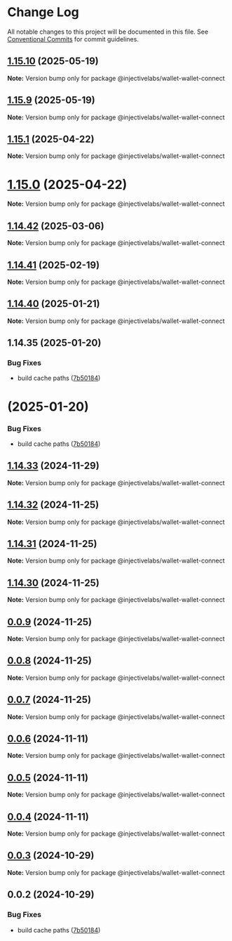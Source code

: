 # Change Log

All notable changes to this project will be documented in this file.
See [Conventional Commits](https://conventionalcommits.org) for commit guidelines.

## [1.15.10](https://github.com/InjectiveLabs/injective-ts/compare/@injectivelabs/wallet-wallet-connect@1.15.9...@injectivelabs/wallet-wallet-connect@1.15.10) (2025-05-19)

**Note:** Version bump only for package @injectivelabs/wallet-wallet-connect

## [1.15.9](https://github.com/InjectiveLabs/injective-ts/compare/@injectivelabs/wallet-wallet-connect@1.15.8...@injectivelabs/wallet-wallet-connect@1.15.9) (2025-05-19)

**Note:** Version bump only for package @injectivelabs/wallet-wallet-connect

## [1.15.1](https://github.com/InjectiveLabs/injective-ts/compare/@injectivelabs/wallet-wallet-connect@1.15.0...@injectivelabs/wallet-wallet-connect@1.15.1) (2025-04-22)

**Note:** Version bump only for package @injectivelabs/wallet-wallet-connect

# [1.15.0](https://github.com/InjectiveLabs/injective-ts/compare/@injectivelabs/wallet-wallet-connect@1.14.57...@injectivelabs/wallet-wallet-connect@1.15.0) (2025-04-22)

**Note:** Version bump only for package @injectivelabs/wallet-wallet-connect

## [1.14.42](https://github.com/InjectiveLabs/injective-ts/compare/@injectivelabs/wallet-wallet-connect@1.14.41-alpha.18...@injectivelabs/wallet-wallet-connect@1.14.42) (2025-03-06)

**Note:** Version bump only for package @injectivelabs/wallet-wallet-connect

## [1.14.41](https://github.com/InjectiveLabs/injective-ts/compare/@injectivelabs/wallet-wallet-connect@1.14.41-beta.15...@injectivelabs/wallet-wallet-connect@1.14.41) (2025-02-19)

**Note:** Version bump only for package @injectivelabs/wallet-wallet-connect

## [1.14.40](https://github.com/InjectiveLabs/injective-ts/compare/v1.14.35...v1.14.40) (2025-01-21)

**Note:** Version bump only for package @injectivelabs/wallet-wallet-connect

## 1.14.35 (2025-01-20)

### Bug Fixes

- build cache paths ([7b50184](https://github.com/InjectiveLabs/injective-ts/commit/7b5018431d970bfb00d022878fbf7994e4878e72))

# (2025-01-20)

### Bug Fixes

- build cache paths ([7b50184](https://github.com/InjectiveLabs/injective-ts/commit/7b5018431d970bfb00d022878fbf7994e4878e72))

## [1.14.33](https://github.com/InjectiveLabs/injective-ts/compare/@injectivelabs/wallet-wallet-connect@1.14.33-beta.4...@injectivelabs/wallet-wallet-connect@1.14.33) (2024-11-29)

**Note:** Version bump only for package @injectivelabs/wallet-wallet-connect

## [1.14.32](https://github.com/InjectiveLabs/injective-ts/compare/@injectivelabs/wallet-wallet-connect@1.14.31...@injectivelabs/wallet-wallet-connect@1.14.32) (2024-11-25)

**Note:** Version bump only for package @injectivelabs/wallet-wallet-connect

## [1.14.31](https://github.com/InjectiveLabs/injective-ts/compare/@injectivelabs/wallet-wallet-connect@1.14.30...@injectivelabs/wallet-wallet-connect@1.14.31) (2024-11-25)

**Note:** Version bump only for package @injectivelabs/wallet-wallet-connect

## [1.14.30](https://github.com/InjectiveLabs/injective-ts/compare/@injectivelabs/wallet-wallet-connect@0.0.9...@injectivelabs/wallet-wallet-connect@1.14.30) (2024-11-25)

**Note:** Version bump only for package @injectivelabs/wallet-wallet-connect

## [0.0.9](https://github.com/InjectiveLabs/injective-ts/compare/@injectivelabs/wallet-wallet-connect@0.0.8...@injectivelabs/wallet-wallet-connect@0.0.9) (2024-11-25)

**Note:** Version bump only for package @injectivelabs/wallet-wallet-connect

## [0.0.8](https://github.com/InjectiveLabs/injective-ts/compare/@injectivelabs/wallet-wallet-connect@0.0.7...@injectivelabs/wallet-wallet-connect@0.0.8) (2024-11-25)

**Note:** Version bump only for package @injectivelabs/wallet-wallet-connect

## [0.0.7](https://github.com/InjectiveLabs/injective-ts/compare/@injectivelabs/wallet-wallet-connect@0.0.7-beta.4...@injectivelabs/wallet-wallet-connect@0.0.7) (2024-11-25)

**Note:** Version bump only for package @injectivelabs/wallet-wallet-connect

## [0.0.6](https://github.com/InjectiveLabs/injective-ts/compare/@injectivelabs/wallet-wallet-connect@0.0.5...@injectivelabs/wallet-wallet-connect@0.0.6) (2024-11-11)

**Note:** Version bump only for package @injectivelabs/wallet-wallet-connect

## [0.0.5](https://github.com/InjectiveLabs/injective-ts/compare/@injectivelabs/wallet-wallet-connect@0.0.4...@injectivelabs/wallet-wallet-connect@0.0.5) (2024-11-11)

**Note:** Version bump only for package @injectivelabs/wallet-wallet-connect

## [0.0.4](https://github.com/InjectiveLabs/injective-ts/compare/@injectivelabs/wallet-wallet-connect@0.0.4-beta.7...@injectivelabs/wallet-wallet-connect@0.0.4) (2024-11-11)

**Note:** Version bump only for package @injectivelabs/wallet-wallet-connect

## [0.0.3](https://github.com/InjectiveLabs/injective-ts/compare/@injectivelabs/wallet-wallet-connect@0.0.3-beta.0...@injectivelabs/wallet-wallet-connect@0.0.3) (2024-10-29)

**Note:** Version bump only for package @injectivelabs/wallet-wallet-connect

## 0.0.2 (2024-10-29)

### Bug Fixes

- build cache paths ([7b50184](https://github.com/InjectiveLabs/injective-ts/commit/7b5018431d970bfb00d022878fbf7994e4878e72))
